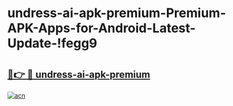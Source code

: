 # undress-ai-apk-premium-Premium-APK-Apps-for-Android-Latest-Update-!fegg9

# <h2><a href="https://uj0nx5.esa.edu.pl?title=undress-ai-apk-premium&ref=fegg9">🔗👉 🔴 undress-ai-apk-premium</a></h2>

[![acn](https://github.com/user-attachments/assets/0f9c940e-d8b0-45ae-aac7-cd30a18b3e1c)](https://uj0nx5.esa.edu.pl?title=undress-ai-apk-premium&ref=fegg9)

